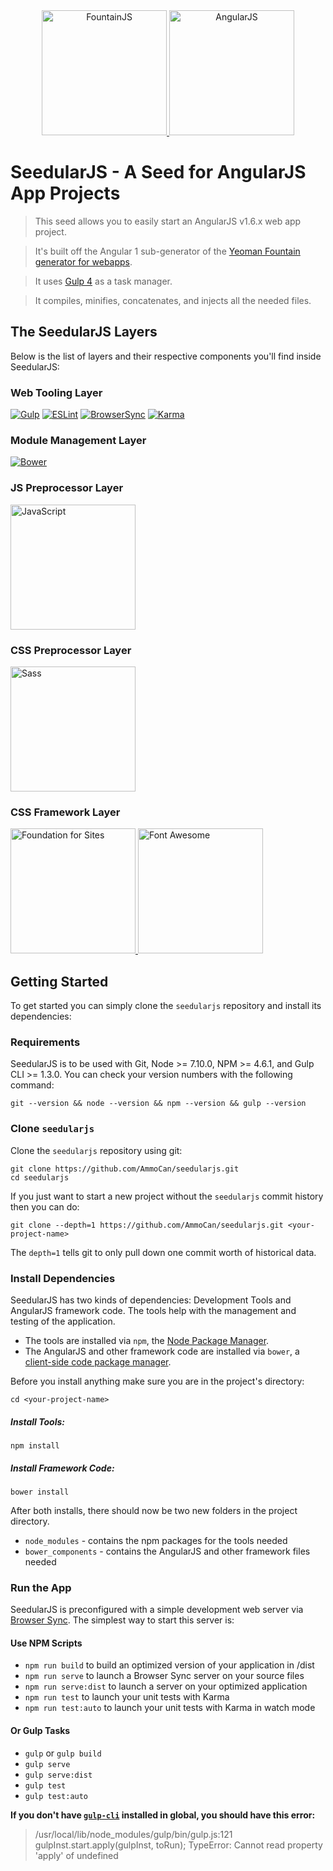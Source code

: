 <div align="center">
  <a href="http://fountainjs.io/">
    <img alt="FountainJS" src="http://fountainjs.io/assets/imgs/fountain.png" width="200">
  </a>
  <a href="https://docs.angularjs.org/guide">
    <img alt="AngularJS" src="http://fountainjs.io/assets/imgs/angular1.png" width="200">
  </a>
</div>

# SeedularJS - A Seed for AngularJS App Projects
> This seed allows you to easily start an AngularJS v1.6.x web app project.

> It's built off the Angular 1 sub-generator of the [Yeoman Fountain generator for webapps](https://github.com/FountainJS/generator-fountain-webapp).

> It uses [Gulp 4](http://gulpjs.com/) as a task manager.

> It compiles, minifies, concatenates, and injects all the needed files.

## The SeedularJS Layers
Below is the list of layers and their respective components you'll find inside SeedularJS:

### Web Tooling Layer
[![Gulp](http://fountainjs.io/assets/imgs/gulp.png)](https://github.com/FountainJS/generator-fountain-gulp)
[![ESLint](http://fountainjs.io/assets/imgs/eslint.png)](https://github.com/FountainJS/generator-fountain-eslint)
[![BrowserSync](http://fountainjs.io/assets/imgs/browsersync.png)](https://github.com/FountainJS/generator-fountain-browsersync)
[![Karma](http://fountainjs.io/assets/imgs/karma.png)](https://github.com/FountainJS/generator-fountain-karma)

### Module Management Layer
[![Bower](http://fountainjs.io/assets/imgs/bower.png)](https://github.com/FountainJS/generator-fountain-inject)

### JS Preprocessor Layer
<a href="https://developer.mozilla.org/en-US/docs/Web/JavaScript">
  <img alt="JavaScript" src="https://upload.wikimedia.org/wikipedia/commons/9/99/Unofficial_JavaScript_logo_2.svg" width="200">
</a>

### CSS Preprocessor Layer
<a href="http://sass-lang.com">
  <img alt="Sass" src="http://sass-lang.com/assets/img/logos/logo-b6e1ef6e.svg" width="200">
</a>

### CSS Framework Layer
<a href="http://foundation.zurb.com/sites.html">
  <img alt="Foundation for Sites" src="http://foundation.zurb.com/assets/img/learn/features/svgs/code-reduction-01.svg" width="200">
</a>
<a href="http://fontawesome.io">
  <img alt="Font Awesome" src="https://pbs.twimg.com/profile_images/811760530956423168/UVaJOvEw_400x400.jpg" width="200">
</a>

## Getting Started
To get started you can simply clone the `seedularjs` repository and install its dependencies:

### Requirements
SeedularJS is to be used with Git, Node >= 7.10.0, NPM >= 4.6.1, and Gulp CLI >= 1.3.0. You can check your version numbers with the following command:
```
git --version && node --version && npm --version && gulp --version
```

### Clone `seedularjs`
Clone the `seedularjs` repository using git:

```
git clone https://github.com/AmmoCan/seedularjs.git
cd seedularjs
```

If you just want to start a new project without the `seedularjs` commit history then you can do:

```
git clone --depth=1 https://github.com/AmmoCan/seedularjs.git <your-project-name>
```

The `depth=1` tells git to only pull down one commit worth of historical data.

### Install Dependencies
SeedularJS has two kinds of dependencies: Development Tools and AngularJS framework code. The tools help with the management and testing of the application.

* The tools are installed via `npm`, the [Node Package Manager](https://www.npmjs.com).
* The AngularJS and other framework code are installed via `bower`, a [client-side code package manager](https://bower.io).

Before you install anything make sure you are in the project's directory:
```
cd <your-project-name>
```

##### Install Tools:
```
npm install
```

##### Install Framework Code:
```
bower install
```
After both installs, there should now be two new folders in the project directory.

* `node_modules` - contains the npm packages for the tools needed
* `bower_components` - contains the AngularJS and other framework files needed

### Run the App
SeedularJS is preconfigured with a simple development web server via [Browser Sync](https://www.browsersync.io). The simplest way to start this server is:

#### Use NPM Scripts
- `npm run build` to build an optimized version of your application in /dist
- `npm run serve` to launch a Browser Sync server on your source files
- `npm run serve:dist` to launch a server on your optimized application
- `npm run test` to launch your unit tests with Karma
- `npm run test:auto` to launch your unit tests with Karma in watch mode

#### Or Gulp Tasks
- `gulp` or `gulp build`
- `gulp serve`
- `gulp serve:dist`
- `gulp test`
- `gulp test:auto`

**If you don't have [`gulp-cli`](https://www.npmjs.com/package/gulp-cli) installed in global, you should have this error:**
> /usr/local/lib/node_modules/gulp/bin/gulp.js:121
    gulpInst.start.apply(gulpInst, toRun);
TypeError: Cannot read property 'apply' of undefined
